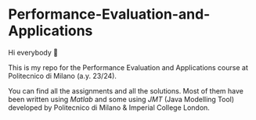 # Performance-Evaluation-and-Applications

Hi everybody 👋

This is my repo for the Performance Evaluation and Applications course at Politecnico di Milano (a.y. 23/24).

You can find all the assignments and all the solutions. Most of them have been written using *Matlab* and some using *JMT* (Java Modelling Tool) developed by Politecnico di Milano & Imperial College London.
